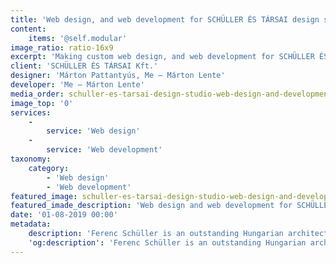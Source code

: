 ```yaml
---
title: 'Web design, and web development for SCHÜLLER ÉS TÁRSAI design studio'
content:
    items: '@self.modular'
image_ratio: ratio-16x9
excerpt: 'Making custom web design, and web development for SCHÜLLER ÉS TÁRSAI architecture and design studio with Perch CMS.'
client: 'SCHÜLLER ÉS TÁRSAI Kft.'
designer: 'Márton Pattantyús, Me – Márton Lente'
developer: 'Me – Márton Lente'
media_order: schuller-es-tarsai-design-studio-web-design-and-development-desktop-1.jpg
image_top: '0'
services:
    -
        service: 'Web design'
    -
        service: 'Web development'
taxonomy:
    category:
        - 'Web design'
        - 'Web development'
featured_image: schuller-es-tarsai-design-studio-web-design-and-development-desktop-1.jpg
featured_imade_description: 'Web design and web development for SCHÜLLER ÉS TÁRSAI design studio home page on desktop'
date: '01-08-2019 00:00'
metadata:
    description: 'Ferenc Schüller is an outstanding Hungarian architect and designer, who runs a small studio called SCHÜLLER ÉS TÁRSAI (Schüller and Partners) for architectural, interior and object design. Together with Ferenc, and graphic designer Márton Pattantyús our goal was to design and build a website, that promotes the integrity and singular nature of the various activity fields, and also the high quality of the works presented. I built the front-end, and integrated Perch CMS into the website, developing a unique, and easy content editing experience.'
    'og:description': 'Ferenc Schüller is an outstanding Hungarian architect and designer, who runs a small studio called SCHÜLLER ÉS TÁRSAI (Schüller and Partners) for architectural, interior and object design. Together with Ferenc, and graphic designer Márton Pattantyús our goal was to design and build a website, that promotes the integrity and singular nature of the various activity fields, and also the high quality of the works presented. I built the front-end, and integrated Perch CMS into the website, developing a unique, and easy content editing experience.'
---
```


